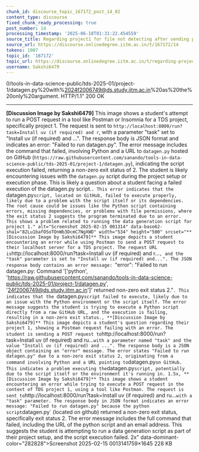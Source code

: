 ```yaml
---
chunk_id: discourse_topic_167172_post_14_02
content_type: discourse
fixed_chunk_ready_processing: true
post_number: 14
processing_timestamp: '2025-06-18T01:31:22.454559'
source_title: Regarding project1 for file not detecting after sending post request
source_url: https://discourse.onlinedegree.iitm.ac.in/t/167172/14
tokens: 1007
topic_id: '167172'
topic_url: https://discourse.onlinedegree.iitm.ac.in/t/regarding-project1-for-file-not-detecting-after-sending-post-request/167172
username: Sakshi6479
---
```


0/tools-in-data-science-public/tds-2025-01/project-1/datagen.py%20with%2024f2006749@ds.study.iitm.ac.in%20as%20the%20only%20argument. HTTP/1.1" 200 OK

---

**[Discussion Image by Sakshi6479]** This image shows a student's attempt to run a POST request in a tool like Postman or Insomnia for a TDS project, specifically project 1. The request is sent to `http://localhost:8000/run?task=Install uv (if required) and r`, with a parameter "task" set to "Install uv (if required) and ...". The response body is JSON format and indicates an error: "Failed to run datagen.py". The error message includes the command that failed, involving Python and a URL to `datagen.py` hosted on GitHub (`https://raw.githubusercontent.com/sanando/tools-in-data-science-public/tds-2025-01/project-1/datagen.py`), indicating the script execution failed, returning a non-zero exit status of 2. The student is likely encountering issues with the `datagen.py` script during the project setup or execution phase. This is likely a question about a student facing a failed execution of the datagen.py script.`. This error indicates that the `datagen.py` script, located on GitHub, failed to execute properly, likely due to a problem with the script itself or its dependencies. The root cause could be issues like the Python script containing errors, missing dependencies, or problems with file permissions, where the exit status 2 suggests the program terminated due to an error. This shows a problem related to running the data generation script for project 1." alt="Screenshot 2025-02-15 001314" data-base62-sha1="82Lu1bafOSoTOnWb3DcmC7NgXWD" width="534" height="500" srcset="**[Discussion Image by Sakshi6479]** This image depicts a student encountering an error while using Postman to send a POST request to their localhost server for a TDS project. The request URL is `http://localhost:8000/run?task=Install uv (if required) and r...`, and the "task" parameter is set to "Install uv (if required) and...". The JSON response body contains an error message: `"error": "Failed to run datagen.py: Command '['python', 'https://raw.githubusercontent.com/sanando/tools-in-data-science-public/tds-2025-01/project-1/datagen.py', '24f2006749@ds.study.iitm.ac.in']' returned non-zero exit status 2."`. This indicates that the `datagen.py` script failed to execute, likely due to an issue with the Python environment or the script itself. The error message suggests the student is trying to execute a Python script directly from a raw GitHub URL, and the execution is failing, resulting in a non-zero exit status., **[Discussion Image by Sakshi6479]** This image depicts a student's question regarding their project 1, showing a Postman request failing with an error. The student is sending a POST request to `http://localhost:8000/run?task=Install uv (if required) and ru...` with a parameter named "task" and the value "Install uv (if required) and ...". The response body is a JSON object containing an "error" message. The error states "Failed to run datagen.py" due to a non-zero exit status 2, originating from a command involving Python and a URL pointing to `datagen.py` on GitHub. This indicates a problem executing the `datagen.py` script, potentially due to the script itself or the environment it's running in. 1.5x, **[Discussion Image by Sakshi6479]** This image shows a student encountering an error while trying to execute a POST request in the context of TDS project 1, using a tool like Postman. The request is sent to `http://localhost:8000/run?task=Install uv (if required) and ru...` with a "task" parameter. The response body in JSON format indicates an error message: "Failed to run datagen.py" because the python script `datagen.py` (located on github) returned a non-zero exit status, specifically exit status 2. The error message includes the full command that failed, including the URL of the python script and an email address. This suggests the student is attempting to run a data generation script as part of their project setup, and the script execution failed. 2x" data-dominant-color="282828">Screenshot 2025-02-15 0013141759×1645 228 KB